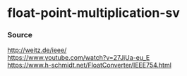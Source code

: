 # float-point-multiplication-sv

### Source
http://weitz.de/ieee/  <br />
https://www.youtube.com/watch?v=27JjUa-eu_E  <br />
https://www.h-schmidt.net/FloatConverter/IEEE754.html <br />

